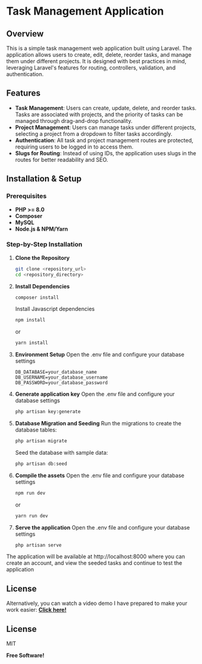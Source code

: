# Task Management Application

## Overview
This is a simple task management web application built using Laravel. The application allows users to create, edit, delete, reorder tasks, and manage them under different projects. It is designed with best practices in mind, leveraging Laravel's features for routing, controllers, validation, and authentication.

## Features
- **Task Management**: Users can create, update, delete, and reorder tasks. Tasks are associated with projects, and the priority of tasks can be managed through drag-and-drop functionality.
- **Project Management**: Users can manage tasks under different projects, selecting a project from a dropdown to filter tasks accordingly.
- **Authentication**: All task and project management routes are protected, requiring users to be logged in to access them.
- **Slugs for Routing**: Instead of using IDs, the application uses slugs in the routes for better readability and SEO.

## Installation & Setup

### Prerequisites
- **PHP >= 8.0**
- **Composer**
- **MySQL**
- **Node.js & NPM/Yarn**

### Step-by-Step Installation

1. **Clone the Repository**
   ```bash
   git clone <repository_url>
   cd <repository_directory>
    ```
2. **Install Dependencies**

   ```bash
   composer install
   ```
    Install Javascript dependencies
   ```bash
   npm install
   ```
    or
     ```bash
   yarn install
   ```
3. **Environment Setup**
Open the .env file and configure your database settings
    ```env
    DB_DATABASE=your_database_name
    DB_USERNAME=your_database_username
    DB_PASSWORD=your_database_password
    ```
4. **Generate application key**
Open the .env file and configure your database settings
    ```bash
    php artisan key:generate
    ```
5. **Database Migration and Seeding**
Run the migrations to create the database tables:
   ```bash
   php artisan migrate
   ```
    Seed the database with sample data:
   ```bash
   php artisan db:seed
   ```
6. **Compile the assets**
Open the .env file and configure your database settings
   ```bash
   npm run dev
   ```
    or
     ```bash
   yarn run dev
   ```
4. **Serve the application**
Open the .env file and configure your database settings
    ```bash
    php artisan serve
    ```

The application will be available at http://localhost:8000 where you can create an account, and view the seeded tasks and continue to test the application 

## License
Alternatively, you can watch a video demo I have prepared to make your work easier:
**[Click here!](https://drive.google.com/file/d/1oZPYTUphqiokfbHQGYEDwdYC9BXleK5W/view?usp=sharing)**



## License

MIT

**Free Software!**


